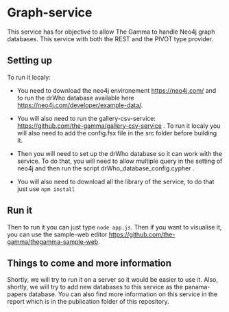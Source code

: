 # Graph-service

This service has for objective to allow The Gamma to handle Neo4j graph databases. This service with both the REST and the PIVOT type provider. 

## Setting up
To run it localy: 

- You need to download the neo4j environement https://neo4j.com/ and to run the drWho database available here https://neo4j.com/developer/example-data/. 

- You will also need to run the gallery-csv-service: https://github.com/the-gamma/gallery-csv-service . To run it localy you will also need to add the config.fsx file in the src folder before building it.

- Then you will need to set up the drWho database so it can work with the service. To do that, you will need to allow multiple query in the setting of neo4j and then run the script drWho_database_config.cypher .

- You will also need to download all the library of the service, to do that just use `npm install` 

## Run it

Then to run it you can just type `node app.js`. Then if you want to visualise it, you can use the sample-web editor https://github.com/the-gamma/thegamma-sample-web. 


## Things to come and more information

Shortly, we will try to run it on a server so it would be easier to use it. Also, shortly, we will try to add new databases to this service as the panama-papers database. You can also find more information on this service in the report which is in the publication folder of this repository.
